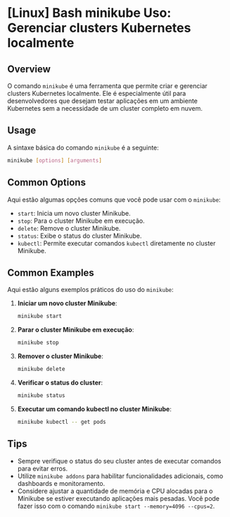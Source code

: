 # [Linux] Bash minikube Uso: Gerenciar clusters Kubernetes localmente

## Overview
O comando `minikube` é uma ferramenta que permite criar e gerenciar clusters Kubernetes localmente. Ele é especialmente útil para desenvolvedores que desejam testar aplicações em um ambiente Kubernetes sem a necessidade de um cluster completo em nuvem.

## Usage
A sintaxe básica do comando `minikube` é a seguinte:

```bash
minikube [options] [arguments]
```

## Common Options
Aqui estão algumas opções comuns que você pode usar com o `minikube`:

- `start`: Inicia um novo cluster Minikube.
- `stop`: Para o cluster Minikube em execução.
- `delete`: Remove o cluster Minikube.
- `status`: Exibe o status do cluster Minikube.
- `kubectl`: Permite executar comandos `kubectl` diretamente no cluster Minikube.

## Common Examples
Aqui estão alguns exemplos práticos do uso do `minikube`:

1. **Iniciar um novo cluster Minikube**:
   ```bash
   minikube start
   ```

2. **Parar o cluster Minikube em execução**:
   ```bash
   minikube stop
   ```

3. **Remover o cluster Minikube**:
   ```bash
   minikube delete
   ```

4. **Verificar o status do cluster**:
   ```bash
   minikube status
   ```

5. **Executar um comando kubectl no cluster Minikube**:
   ```bash
   minikube kubectl -- get pods
   ```

## Tips
- Sempre verifique o status do seu cluster antes de executar comandos para evitar erros.
- Utilize `minikube addons` para habilitar funcionalidades adicionais, como dashboards e monitoramento.
- Considere ajustar a quantidade de memória e CPU alocadas para o Minikube se estiver executando aplicações mais pesadas. Você pode fazer isso com o comando `minikube start --memory=4096 --cpus=2`.